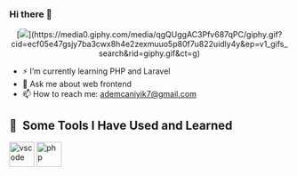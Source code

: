 ### Hi there 👋
<p align="center">
  [<img src="https://giphy.com/gifs/dommespace-domme-space-programador-qgQUggAC3Pfv687qPC">](https://media0.giphy.com/media/qgQUggAC3Pfv687qPC/giphy.gif?cid=ecf05e47gsjy7ba3cwx8h4e2zexmuuo5p80f7u822uidly4y&ep=v1_gifs_search&rid=giphy.gif&ct=g)
</p>

- ⚡ I’m currently learning PHP and Laravel
- 💬 Ask me about web frontend
- 📫 How to reach me: ademcaniyik7@gmail.com

<h2> 🚀 &nbsp;Some Tools I Have Used and Learned</h2>
<p align="left">
<img src="https://cdn.jsdelivr.net/gh/devicons/devicon/icons/vscode/vscode-original.svg" alt="vscode" width="45" height="45"/>
<img src="https://cdn.jsdelivr.net/gh/devicons/devicon/icons/php/php-original.svg" alt="php" width="45" height="45"/>
</p>

